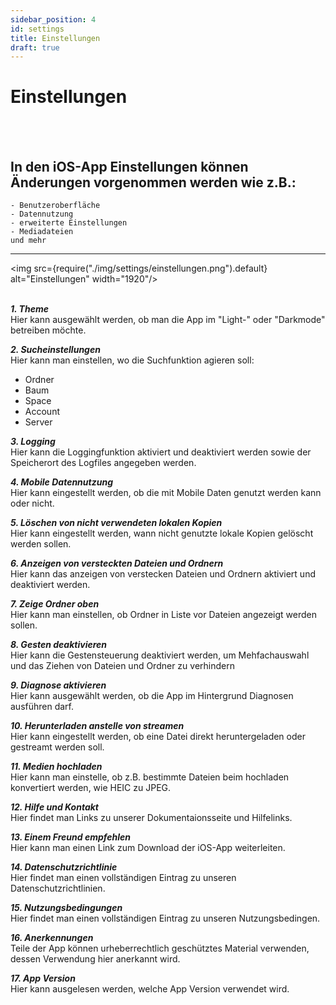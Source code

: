 ```yaml
---
sidebar_position: 4
id: settings
title: Einstellungen
draft: true
---
```


# Einstellungen
<br/><br/>

## In den iOS-App Einstellungen können Änderungen vorgenommen werden wie z.B.:
    - Benutzeroberfläche
    - Datennutzung
    - erweiterte Einstellungen
    - Mediadateien
    und mehr

---

<img src={require("./img/settings/einstellungen.png").default} alt="Einstellungen" width="1920"/>
<br/><br/>

***1. Theme***<br/>
Hier kann ausgewählt werden, ob man die App im "Light-" oder "Darkmode" betreiben möchte.

***2. Sucheinstellungen***<br/>
Hier kann man einstellen, wo die Suchfunktion agieren soll:
- Ordner
- Baum
- Space
- Account
- Server 

***3. Logging***<br/>
Hier kann die Loggingfunktion aktiviert und deaktiviert werden sowie der Speicherort des Logfiles angegeben werden.

***4. Mobile Datennutzung***<br/>
Hier kann eingestellt werden, ob die mit Mobile Daten genutzt werden kann oder nicht.

***5. Löschen von nicht verwendeten lokalen Kopien***<br/>
Hier kann eingestellt werden, wann nicht genutzte lokale Kopien gelöscht werden sollen.

***6. Anzeigen von versteckten Dateien und Ordnern***<br/>
Hier kann das anzeigen von verstecken Dateien und Ordnern aktiviert und deaktiviert werden.

***7. Zeige Ordner oben***<br/>
Hier kann man einstellen, ob Ordner in Liste vor Dateien angezeigt werden sollen.

***8. Gesten deaktivieren***<br/>
Hier kann die Gestensteuerung deaktiviert werden, um Mehfachauswahl und das Ziehen von Dateien und Ordner zu verhindern

***9. Diagnose aktivieren***<br/>
Hier kann ausgewählt werden, ob die App im Hintergrund Diagnosen ausführen darf.

***10. Herunterladen anstelle von streamen***<br/>
Hier kann eingestellt werden, ob eine Datei direkt heruntergeladen oder gestreamt werden soll.

***11. Medien hochladen***<br/>
Hier kann man einstelle, ob z.B. bestimmte Dateien beim hochladen konvertiert werden, wie HEIC zu JPEG.

***12. Hilfe und Kontakt***<br/>
Hier findet man Links zu unserer Dokumentaionsseite und Hilfelinks.

***13. Einem Freund empfehlen***<br/>
Hier kann man einen Link zum Download der iOS-App weiterleiten.

***14. Datenschutzrichtlinie***<br/>
Hier findet man einen vollständigen Eintrag zu unseren Datenschutzrichtlinien.

***15. Nutzungsbedingungen***<br/>
Hier findet man einen vollständigen Eintrag zu unseren Nutzungsbedingen.

***16. Anerkennungen***<br/>
Teile der App können urheberrechtlich geschütztes Material verwenden, dessen Verwendung hier anerkannt wird.

***17. App Version***<br/>
Hier kann ausgelesen werden, welche App Version verwendet wird.